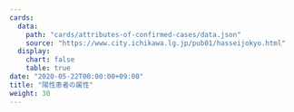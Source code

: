 ```yaml
---
cards:
  data:
    path: "cards/attributes-of-confirmed-cases/data.json"
    source: "https://www.city.ichikawa.lg.jp/pub01/hasseijokyo.html"
  display:
    chart: false
    table: true
date: "2020-05-22T00:00:00+09:00"
title: "陽性患者の属性"
weight: 30
---
```

